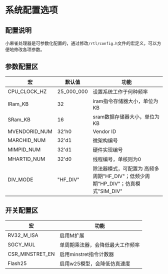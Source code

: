 # 系统配置选项 

## 配置说明
小麻雀处理器是可参数化配置的，通过修改`/rtl/config.h`文件的宏定义，可以方便地修改各项参数。  

## 参数配置区
|宏|默认值|功能|
|-|-|-|
|CPU_CLOCK_HZ|25_000_000|设置系统工作于何种频率|
|IRam_KB|32|iram指令存储器大小，单位为KB|
|SRam_KB|16|sram数据存储器大小，单位为KB|
|MVENDORID_NUM|32'h0|Vendor ID|
|MARCHID_NUM|32'd1|微架构编号|
|MIMPID_NUM |32'd1|硬件实现编号|
|MHARTID_NUM |32'd0|线程编号，单核则为0|
|DIV_MODE|"HF_DIV"|除法器模式，可配置为 高频多周期"HF_DIV"；低频少周期"HP_DIV"；仿真模式"SIM_DIV"|

## 开关配置区
|宏|功能|
|-|-|
|RV32_M_ISA|启用M扩展|
|SGCY_MUL|单周期乘法器，会降低最大工作频率|
|CSR_MINSTRET_EN|启用minstret指令计数器|
|Flash25|启用w25模型，会降低仿真速度|

